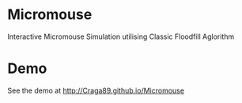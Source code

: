 Micromouse
==========

Interactive Micromouse Simulation utilising Classic Floodfill Aglorithm

Demo
====

See the demo at http://Craga89.github.io/Micromouse
